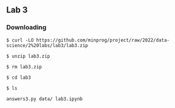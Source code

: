 ## Lab 3

### Downloading

`$ curl -LO https://github.com/minprog/project/raw/2022/data-science/2%20labs/lab3/lab3.zip`

`$ unzip lab3.zip`

`$ rm lab3.zip`

`$ cd lab3`

`$ ls`

`answers3.py data/ lab3.ipynb`